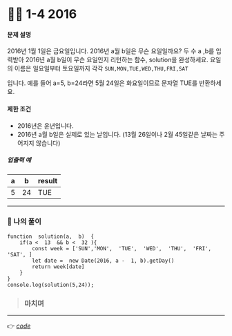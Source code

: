 <h1 id="👩‍💻-1-4-2016">👩‍💻 1-4 2016</h1>
<h4 id="문제-설명">문제 설명</h4>
<p>2016년 1월 1일은 금요일입니다. 2016년 a월 b일은 무슨 요일일까요? 두 수 a ,b를 입력받아 2016년 a월 b일이 무슨 요일인지 리턴하는 함수, solution을 완성하세요. 요일의 이름은 일요일부터 토요일까지 각각  <code>SUN,MON,TUE,WED,THU,FRI,SAT</code></p>
<p>입니다. 예를 들어 a=5, b=24라면 5월 24일은 화요일이므로 문자열  TUE를 반환하세요.</p>
<h4 id="제한-조건">제한 조건</h4>
<ul>
<li>2016년은 윤년입니다.</li>
<li>2016년 a월 b일은 실제로 있는 날입니다. (13월 26일이나 2월 45일같은 날짜는 주어지지 않습니다)</li>
</ul>
<h5 id="입출력-예">입출력 예</h5>

<table>
<thead>
<tr>
<th>a</th>
<th>b</th>
<th>result</th>
</tr>
</thead>
<tbody>
<tr>
<td>5</td>
<td>24</td>
<td>TUE</td>
</tr>
</tbody>
</table><hr>
<h3 id="👤-나의-풀이">👤 나의 풀이</h3>
<pre class=" language-javascript"><code class="prism  language-javascript"><span class="token keyword">function</span>  <span class="token function">solution</span><span class="token punctuation">(</span>a<span class="token punctuation">,</span>  b<span class="token punctuation">)</span>  <span class="token punctuation">{</span>
	<span class="token keyword">if</span><span class="token punctuation">(</span>a <span class="token operator">&lt;</span>  <span class="token number">13</span>  <span class="token operator">&amp;&amp;</span> b <span class="token operator">&lt;</span>  <span class="token number">32</span> <span class="token punctuation">)</span><span class="token punctuation">{</span>
		<span class="token keyword">const</span> week <span class="token operator">=</span> <span class="token punctuation">[</span><span class="token string">'SUN'</span><span class="token punctuation">,</span><span class="token string">'MON'</span><span class="token punctuation">,</span>  <span class="token string">'TUE'</span><span class="token punctuation">,</span>  <span class="token string">'WED'</span><span class="token punctuation">,</span>  <span class="token string">'THU'</span><span class="token punctuation">,</span>  <span class="token string">'FRI'</span><span class="token punctuation">,</span>  <span class="token string">'SAT'</span><span class="token punctuation">,</span> <span class="token punctuation">]</span>
		<span class="token keyword">let</span> date <span class="token operator">=</span>  <span class="token keyword">new</span> <span class="token class-name">Date</span><span class="token punctuation">(</span><span class="token number">2016</span><span class="token punctuation">,</span> a <span class="token operator">-</span>  <span class="token number">1</span><span class="token punctuation">,</span> b<span class="token punctuation">)</span><span class="token punctuation">.</span><span class="token function">getDay</span><span class="token punctuation">(</span><span class="token punctuation">)</span>
		<span class="token keyword">return</span> week<span class="token punctuation">[</span>date<span class="token punctuation">]</span>
	<span class="token punctuation">}</span>
<span class="token punctuation">}</span>
console<span class="token punctuation">.</span><span class="token function">log</span><span class="token punctuation">(</span><span class="token function">solution</span><span class="token punctuation">(</span><span class="token number">5</span><span class="token punctuation">,</span><span class="token number">24</span><span class="token punctuation">)</span><span class="token punctuation">)</span><span class="token punctuation">;</span>
</code></pre>
<blockquote>
<h3 id="마치며">마치며</h3>
</blockquote>
<hr>
<p>👉 <a href="https://github.com/gay0ung/Algorithm/blob/master/PROGRAMMERS/LEVEL_01/%E2%9C%A8%20code-re/04_2016.html"><em>code</em></a></p>

